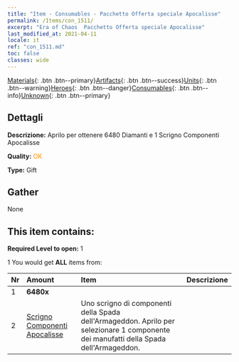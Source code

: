 ```yaml
---
title: "Item - Consumables - Pacchetto Offerta speciale Apocalisse"
permalink: /Items/con_1511/
excerpt: "Era of Chaos  Pacchetto Offerta speciale Apocalisse"
last_modified_at: 2021-04-11
locale: it
ref: "con_1511.md"
toc: false
classes: wide
---
```

 [Materials](/it/Items/){: .btn .btn--primary}[Artifacts](/it/Items/Artifacts/){: .btn .btn--success}[Units](/it/Items/Units/){: .btn .btn--warning}[Heroes](/it/Items/Heroes/){: .btn .btn--danger}[Consumables](/it/Items/Consumables/){: .btn .btn--info}[Unknown](/it/Items/Unknown/){: .btn .btn--primary}

## Dettagli
 **Descrizione:** Aprilo per ottenere 6480 Diamanti e 1 Scrigno Componenti Apocalisse

 **Quality:** <span style="color: #FF8C00">OK</span>

 **Type:** Gift

## Gather

  None

## This item contains:

 **Required Level to open:** 1

 1 You would get **ALL** items  from:

  | Nr | Amount |     Item    | Descrizione |
  |:---|:-------|:------------|:-----------:|
  | 1 |  **6480x** | <i class="fas fa-gem"/> |  | 
  | 2 | [Scrigno Componenti Apocalisse](/it/Items/con_1360/) | Uno scrigno di componenti della Spada dell'Armageddon. Aprilo per selezionare 1 componente dei manufatti della Spada dell'Armageddon. | 
